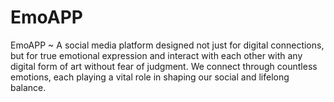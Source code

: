 # EmoAPP
EmoAPP ~ A social media platform designed not just for digital connections, but for true emotional expression and interact with each other with any digital form of art without fear of judgment. We connect through countless emotions, each playing a vital role in shaping our social and lifelong balance.
